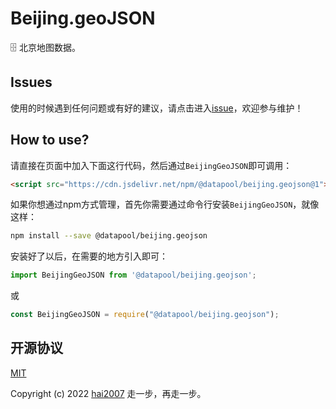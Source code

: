 # Beijing.geoJSON
🗄️ 北京地图数据。

## Issues
使用的时候遇到任何问题或有好的建议，请点击进入[issue](https://github.com/hai2007/datapool/issues)，欢迎参与维护！

## How to use?

请直接在页面中加入下面这行代码，然后通过```BeijingGeoJSON```即可调用：

```html
<script src="https://cdn.jsdelivr.net/npm/@datapool/beijing.geojson@1"></script>
```

如果你想通过npm方式管理，首先你需要通过命令行安装``````BeijingGeoJSON``````，就像这样：

```bash
npm install --save @datapool/beijing.geojson
```

安装好了以后，在需要的地方引入即可：

```js
import BeijingGeoJSON from '@datapool/beijing.geojson';
```

或

```js
const BeijingGeoJSON = require("@datapool/beijing.geojson");
```

开源协议
---------------------------------------
[MIT](https://github.com/hai2007/datapool/blob/master/LICENSE)

Copyright (c) 2022 [hai2007](https://hai2007.gitee.io/sweethome/) 走一步，再走一步。
